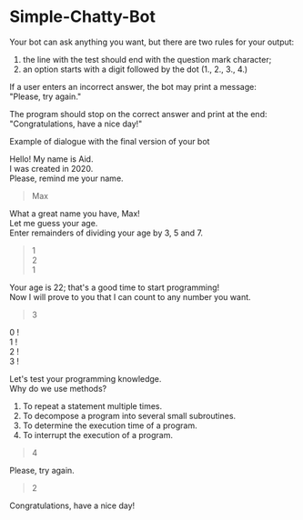# Simple-Chatty-Bot

Your bot can ask anything you want, but there are two rules for your output:

1. the line with the test should end with the question mark character;
2. an option starts with a digit followed by the dot (1., 2., 3., 4.)

If a user enters an incorrect answer, the bot may print a message:    
"Please, try again."

The program should stop on the correct answer and print at the end:    
"Congratulations, have a nice day!"

Example of dialogue with the final version of your bot

Hello! My name is Aid.    
I was created in 2020.    
Please, remind me your name.            
> Max

What a great name you have, Max!    
Let me guess your age.    
Enter remainders of dividing your age by 3, 5 and 7.    
> 1     
> 2    
> 1

Your age is 22; that's a good time to start programming!    
Now I will prove to you that I can count to any number you want.    
> 3

0 !    
1 !    
2 !    
3 !

Let's test your programming knowledge.    
Why do we use methods?
1. To repeat a statement multiple times.
2. To decompose a program into several small subroutines.
3. To determine the execution time of a program.
4. To interrupt the execution of a program.    
> 4

Please, try again.    
> 2
 
Congratulations, have a nice day!
